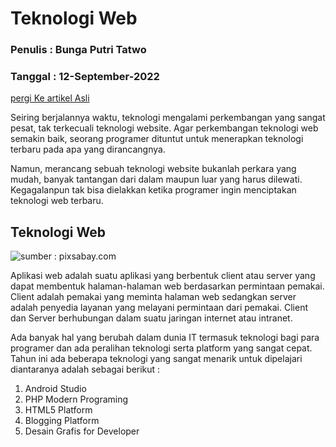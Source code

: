 # Teknologi Web

### Penulis : Bunga Putri Tatwo
### Tanggal : 12-September-2022

[pergi Ke artikel Asli](google.com)


Seiring berjalannya waktu, teknologi mengalami perkembangan yang sangat pesat, tak terkecuali teknologi website. Agar perkembangan teknologi web semakin baik, seorang programer dituntut untuk menerapkan teknologi terbaru pada apa yang dirancangnya.

Namun, merancang sebuah teknologi website bukanlah perkara yang mudah, banyak tantangan dari dalam maupun luar yang harus dilewati. Kegagalanpun tak bisa dielakkan ketika programer ingin menciptakan teknologi web terbaru.

## Teknologi Web

![sumber : pixsabay.com](https://www.puskomedia.id/blog/wp-content/uploads/2018/12/apple-606761_640-1.jpg)

Aplikasi web adalah suatu aplikasi yang berbentuk client atau server yang dapat membentuk halaman-halaman web berdasarkan permintaan pemakai. Client adalah pemakai yang meminta halaman web sedangkan server adalah penyedia layanan yang melayani permintaan dari pemakai. Client dan Server berhubungan dalam suatu jaringan internet atau intranet.

Ada banyak hal yang berubah dalam dunia IT termasuk teknologi bagi para programer dan ada peralihan teknologi serta platform yang sangat cepat. Tahun ini ada beberapa teknologi yang sangat menarik untuk dipelajari diantaranya adalah sebagai berikut :
1. Android Studio
2. PHP Modern Programing
3. HTML5 Platform
4. Blogging Platform
5. Desain Grafis for Developer


